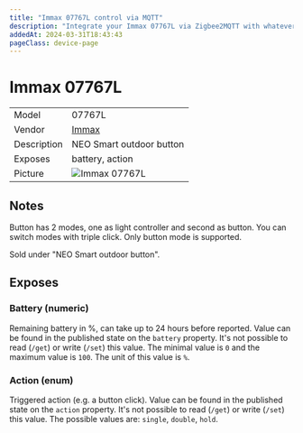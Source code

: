 ```yaml
---
title: "Immax 07767L control via MQTT"
description: "Integrate your Immax 07767L via Zigbee2MQTT with whatever smart home infrastructure you are using without the vendor's bridge or gateway."
addedAt: 2024-03-31T18:43:43
pageClass: device-page
---
```


<!-- !!!! -->
<!-- ATTENTION: This file is auto-generated through docgen! -->
<!-- You can only edit the "Notes"-Section between the two comment lines "Notes BEGIN" and "Notes END". -->
<!-- Do not use h1 or h2 heading within "## Notes"-Section. -->
<!-- !!!! -->

# Immax 07767L

|     |     |
|-----|-----|
| Model | 07767L  |
| Vendor  | [Immax](/supported-devices/#v=Immax)  |
| Description | NEO Smart outdoor button |
| Exposes | battery, action |
| Picture | ![Immax 07767L](https://www.zigbee2mqtt.io/images/devices/07767L.png) |


<!-- Notes BEGIN: You can edit here. Add "## Notes" headline if not already present. -->
## Notes

Button has 2 modes, one as light controller and second as button. You can switch modes with triple click. Only button mode is supported.

Sold under "NEO Smart outdoor button".
<!-- Notes END: Do not edit below this line -->




## Exposes

### Battery (numeric)
Remaining battery in %, can take up to 24 hours before reported.
Value can be found in the published state on the `battery` property.
It's not possible to read (`/get`) or write (`/set`) this value.
The minimal value is `0` and the maximum value is `100`.
The unit of this value is `%`.

### Action (enum)
Triggered action (e.g. a button click).
Value can be found in the published state on the `action` property.
It's not possible to read (`/get`) or write (`/set`) this value.
The possible values are: `single`, `double`, `hold`.

